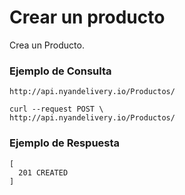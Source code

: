 # Crear un producto
Crea un Producto.

### Ejemplo de Consulta
```
http://api.nyandelivery.io/Productos/
```

```
curl --request POST \
http://api.nyandelivery.io/Productos/
```

### Ejemplo de Respuesta

```
[
  201 CREATED
]
```
